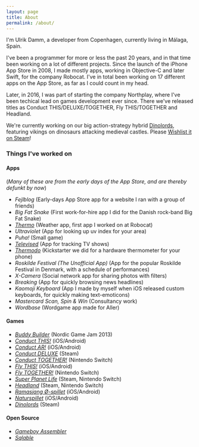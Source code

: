 ```yaml
---
layout: page
title: About
permalink: /about/
---
```


I'm Ulrik Damm, a developer from Copenhagen, currently living in Málaga, Spain.

I've been a programmer for more or less the past 20 years, and in that time been working on a lot of different projects.
Since the launch of the iPhone App Store in 2008, I made mostly apps, working in Objective-C and later Swift, for the company Robocat. I've in total been working on 17 different apps on the App Store, as far as I could count in my head.

Later, in 2016, I was part of starting the company Northplay, where I've been techical lead on games development ever since. There we've released titles as Conduct THIS/DELUXE/TOGETHER, Fly THIS/TOGETHER and Headland.

We're currently working on our big action-strategy hybrid [Dinolords](https://dinolords.com), featuring vikings on dinosaurs attacking medieval castles. Please [Wishlist it on Steam](https://store.steampowered.com/widget/2587620)!

### Things I've worked on

#### Apps

(_Many of these are from the early days of the App Store, and are thereby defunkt by now_)

- *Fejlblog* (Early-days App Store app for a website I ran with a group of friends)
- *Big Fat Snake* (First work-for-hire app I did for the Danish rock-band Big Fat Snake)
- [*Thermo*](https://www.youtube.com/watch?v=9NF3M_qj6bQ) (Weather app, first app I worked on at Robocat)
- *Ultraviolet* (App for looking up uv index for your area)
- *Puha!* (Small game)
- [*Televised*](https://www.youtube.com/watch?v=sBg3ilufJFo) (App for tracking TV shows)
- [*Thermodo*](https://www.kickstarter.com/projects/robocat/thermodo-the-tiny-thermometer-for-mobile-devices/) (Kickstarter we did for a hardware thermometer for your phone)
- *Roskilde Festival (The Unofficial App)* (App for the popular Roskilde Festival in Denmark, with a schedule of performances)
- *X-Camera* (Social network app for sharing photos with filters)
- *Breaking* (App for quickly browsing news headlines)
- *Kaomoji Keyboard* (App I made by myself when iOS released custom keyboards, for quickly making text-emoticons)
- *Mastercard Scan, Spin & Win* (Consultancy work)
- *Wordbase* (Wordgame app made for Aller)

#### Games

- [*Buddy Builder*](https://www.youtube.com/watch?v=HwHMSzrfes0) (Nordic Game Jam 2013)
- [*Conduct THIS!*](https://conductthis.com/this) (iOS/Android)
- [*Conduct AR!*](https://conductthis.com/ar) (iOS/Android)
- [*Conduct DELUXE*](https://conductthis.com/deluxe) (Steam)
- [*Conduct TOGETHER!*](https://conductthis.com/together) (Nintendo Switch)
- [*Fly THIS!*](https://www.northplay.co/project/fly) (iOS/Android)
- [*Fly TOGETHER!*](https://www.northplay.co/project/fly) (Nintendo Switch)
- [*Super Planet Life*](https://www.northplay.co/project/planet-life) (Steam, Nintendo Switch)
- [*Headland*](https://www.northplay.co/project/headland) (Steam, Nintendo Switch)
- [*Ramasjang Ø-spillet*](https://www.dr.dk/ramasjang/oe-spillet) (iOS/Android)
- [*Naturspillet*](https://www.dr.dk/ramasjang/naturspillet) (iOS/Android)
- [*Dinolords*](https://dinolords.com) (Steam)

#### Open Source

- [*Gameboy Assembler*](https://github.com/ulrikdamm/Assembler)
- [*Sqlable*](https://github.com/ulrikdamm/Sqlable)
